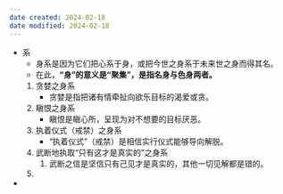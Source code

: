 ```yaml
---
date created: 2024-02-18
date modified: 2024-02-18
---
```

- 系
    - 身系是因为它们把心系于身，或把今世之身系于未来世之身而得其名。
    - 在此，**“身”的意义是“聚集”，是指名身与色身两者。** 
    1. 贪婪之身系
        - 贪婪是指把诸有情牵扯向欲乐目标的渴爱或贪。
    2. 瞋恨之身系
        - 瞋恨是瞋心所，呈现为对不想要的目标厌恶。
    3. 执着仪式（戒禁）之身系
        - “执着仪式”（戒禁）是相信实行仪式能够导向解脱。
    4. 武断地执取“只有这才是真实的”之身系
        1. 武断之信是坚信只有己见才是真实的，其他一切见解都是错的。
    5. 
- 
